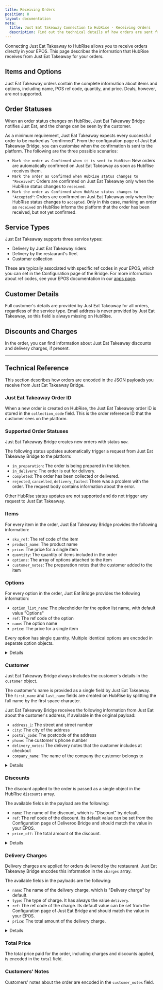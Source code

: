 ```yaml
---
title: Receiving Orders
position: 8
layout: documentation
meta:
  title: Just Eat Takeaway Connection to HubRise - Receiving Orders
  description: Find out the technical details of how orders are sent from Just Eat Takeaway to HubRise, which fields are passed and which are not.
---
```


Connecting Just Eat Takeaway to HubRise allows you to receive orders directly in your EPOS.
This page describes the information that HubRise receives from Just Eat Takeaway for your orders.

## Items and Options

Just Eat Takeaway orders contain the complete information about items and options, including name, POS ref code, quantity, and price. Deals, however, are not supported.

## Order Statuses

When an order status changes on HubRise, Just Eat Takeaway Bridge notifies Just Eat, and the change can be seen by the customer.

As a minimum requirement, Just Eat Takeaway expects every successful order to be marked as "confirmed".
From the configuration page of Just Eat Takeaway Bridge, you can customise when the confirmation is sent to the platform. The following are the three possible scenarios:

- `Mark the order as Confirmed when it is sent to HubRise`: New orders are automatically confirmed on Just Eat Takeaway as soon as HubRise receives them.
- `Mark the order as Confirmed when HubRise status changes to "Received"`: Orders are confirmed on Just Eat Takeaway only when the HubRise status changes to `received`.
- `Mark the order as Confirmed when HubRise status changes to "Accepted"`: Orders are confirmed on Just Eat Takeaway only when the HubRise status changes to `accepted`. Only in this case, marking an order as `received` on HubRise informs the platform that the order has been received, but not yet confirmed.

## Service Types

Just Eat Takeaway supports three service types:

- Delivery by Just Eat Takeaway riders
- Delivery by the restaurant's fleet
- Customer collection

These are typically associated with specific ref codes in your EPOS, which you can set in the Configuration page of the Bridge. For more information about ref codes, see your EPOS documentation in our [apps page](/apps).

## Customer Details

Full customer's details are provided by Just Eat Takeaway for all orders, regardless of the service type. 
Email address is never provided by Just Eat Takeaway, so this field is always missing on HubRise.

## Discounts and Charges

In the order, you can find information about Just Eat Takeaway discounts and delivery charges, if present.

--- 

## Technical Reference

This section describes how orders are encoded in the JSON payloads you receive from Just Eat Takeaway Bridge.

### Just Eat Takeaway Order ID

When a new order is created on HubRise, the Just Eat Takeaway order ID is stored in the `collection_code` field. 
This is the order reference ID that the customer sees on the platform.

### Supported Order Statuses

Just Eat Takeaway Bridge creates new orders with status `new`.

The following status updates automatically trigger a request from Just Eat Takeaway Bridge to the platform:

- `in_preparation`: The order is being prepared in the kitchen.               
- `in_delivery`: The order is out for delivery.                             
- `completed`: The order has been collected or delivered.                               
- `rejected`, `cancelled`, `delivery_failed`: There was a problem with the order. The request body contains information about the error. 

Other HubRise status updates are not supported and do not trigger any request to Just Eat Takeaway.

### Items

For every item in the order, Just Eat Takeaway Bridge provides the following information:

- `sku_ref`: The ref code of the item
- `product_name`: The product name
- `price`: The price for a single item
- `quantity`: The quantity of items included in the order
- `options`: The array of options attached to the item
- `customer_notes`: The preparation notes that the customer added to the item

### Options

For every option in the order, Just Eat Bridge provides the following information:

- `option_list_name`: The placeholder for the option list name, with default value "Options"
- `ref`: The ref code of the option
- `name`: The option name
- `price`: The price for a single item

Every option has single quantity. Multiple identical options are encoded in separate option objects.

<details>

Below is a sample payload containing a single item with multiple options.

```json
"items": [
  {
    "product_name": "Eiernoedels",
    "sku_ref": "1",
    "price": "4.50 EUR",
    "quantity": "1",
    "customer_notes": "Not too salty, please!",
    "options": [
      {
        "option_list_name": "Options",
        "name": "Rundvlees",
        "ref": "102",
        "price": "2.25 EUR"
      },
      {
        "option_list_name": "Options",
        "name": "Extra garnalen",
        "ref": "116",
        "price": "2.45 EUR"
      },
      {
        "option_list_name": "Options",
        "name": "Teriyaki saus",
        "ref": "121",
        "price": "0.00 EUR"
      }
    ]
  }
]
```

</details>

### Customer

Just Eat Takeaway Bridge always includes the customer's details in the `customer` object.

The customer's name is provided as a single field by Just Eat Takeaway. 
The `first_name` and `last_name` fields are created on HubRise by splitting the full name by the first space character.

Just Eat Takeaway Bridge receives the following information from Just Eat about the customer's address, if available in the original payload:

- `address_1`: The street and street number
- `city`: The city of the address
- `postal_code`: The postcode of the address
- `phone`: The customer's phone number
- `delivery_notes`: The delivery notes that the customer includes at checkout
- `company_name`: The name of the company the customer belongs to

<details>

Below is a sample payload with customer details.

```json
"customer": {
  "first_name": "John",
  "company_name": "HubRise",
  "phone": "+3333233232",
  "address_1": "1 Street",
  "postal_code": "8888AB",
  "city": "Alpha",
  "delivery_notes": "companyname: HubRise"
}
```

</details>

### Discounts

The discount applied to the order is passed as a single object in the HubRise `discounts` array.

The available fields in the payload are the following:

- `name`: The name of the discount, which is "Discount" by default.
- `ref`: The ref code of the discount. Its default value can be set from the Configuration page of Deliveroo Bridge and should match the value in your EPOS.
- `price_off`: The total amount of the discount.

<details>

Below is a sample payload for discounts.

```json
"discounts": [
  {
    "name": "10% off",
    "ref": "TH99",
    "price_off": "0.50 EUR"
  }
]
```

</details>

### Delivery Charges

Delivery charges are applied for orders delivered by the restaurant. 
Just Eat Takeaway Bridge encodes this information in the `charges` array.

The available fields in the payloads are the following:

- `name`: The name of the delivery charge, which is "Delivery charge" by default.
- `type`: The type of charge. It has always the value `delivery`.
- `ref`: The ref code of the charge. Its default value can be set from the Configuration page of Just Eat Bridge and should match the value in your EPOS.
- `price`: The total amount of the delivery charge.

<details>

Below is a sample payload for charges.

```json
"charges": [
  {
    "name": "Delivery charge",
    "type": "delivery",
    "ref": "TH77",
    "price": "1.50 EUR"
  }
]
```

</details>

### Total Price

The total price paid for the order, including charges and discounts applied, is encoded in the `total` field.

### Customers' Notes

Customers' notes about the order are encoded in the `customer_notes` field.